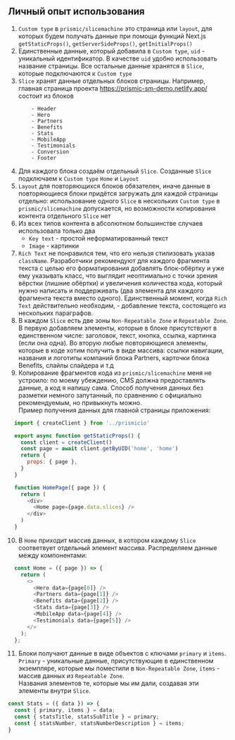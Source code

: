 ## Личный опыт использования

1. `Custom type` в `prismic/slicemachine` это страница или `layout`, для которых будем получать данные при помощи функций Next.js `getStaticProps()`, `getServerSideProps()`, `getInitialProps()`
2. Единственные данные, который добавила в `Custom type`, `uid` - уникальный идентификатор. В качестве `uid` удобно использовать название страницы. Все остальные данные хранятся в `Slice`, которые подключаются к `Custom type`
3. `Slice` хранят данные отдельных блоков страницы. Например, главная страница проекта https://prismic-sm-demo.netlify.app/ состоит из блоков
    ``` 
        - Header
        - Hero
        - Partners
        - Benefits
        - Stats
        - MobileApp
        - Testimonials
        - Conversion
        - Footer
    ```
4. Для каждого блока создаём отдельный `Slice`. Созданные `Slice` подключаем к `Custom type` `Home` и `Layout`
5. `Layout` для повторяющихся блоков обязателен, иначе данные в повторяющиеся блоки придётся загружать для каждой страницы отдельно: использование одного `Slice` в нескольких `Custom type` в  `prismic/slicemachine` допускается, но возможности копирования контента отдельного `Slice` нет
6. Из всех типов контента в абсолютном большинстве случаев использовала только два
    - `Key text` - простой неформатированный текст
    - `Image` - картинки
7. `Rich Text` не понравился тем, что его нельзя стилизовать указав `className`. Разработчики рекомендуют для каждого фрагмента текста с целью его форматирования добавлять блок-обёртку и уже ему указывать класс, что выглядит неоптимально с точки зрения вёрстки (лишние обёртки) и увеличения количества кода, который нужно написать и поддерживать (два элемента для каждого фрагмента текста вместо одного). Единственный момент, когда `Rich Text` действительно необходим, - добавление текста, состоящего из нескольких параграфов.
8. В каждом `Slice` есть две зоны `Non-Repeatable Zone` и `Repeatable Zone`. В первую добавляем элементы, которые в блоке присутствуют в единственном числе: заголовок, текст, кнопка, ссылка, картинка (если она одна). Во вторую любые повторяющиеся элементы, которые в коде хотим получить в виде массива: ссылки навигации, названия и логотипы компаний блока Partners, карточки блока Benefits, слайлы слайдера и т.д
9. Копирование фрагментов кода из `prismic/slicemachine` меня не устроило: по моему убеждению, CMS должна предоставлять данные, а код я напишу сама. Способ получения данных без разметки немного запутанный, по сравнению с официально рекомендуемым, но привыкнуть можно.  
Пример получения данных для главной страницы приложения:  
``` js
  import { createClient } from '../prismicio'

  export async function getStaticProps() {
    const client = createClient()
    const page = await client.getByUID('home', 'home')
    return {
      props: { page },
    }
  }

  function HomePage({ page }) {   
    return (
      <div>
        <Home page={page.data.slices} />
      </div>
    )
  }
```
10. В `Home` приходит массив данных, в котором каждому `Slice` соответвует отдельный элемент массива. Распределяем данные между компонентами:
```js
  const Home = ({ page }) => {
    return (
      <>
        <Hero data={page[0]} />
        <Partners data={page[1]} />
        <Benefits data={page[2]} />
        <Stats data={page[3]} />
        <MobileApp data={page[4]} />
        <Testimonials data={page[5]} />
      </>
    );
  };
```
11. Блоки получают данные в виде объектов с ключами `primary` и `items`. `Рrimary` - уникальные данные, присутствующие в единственном экземпляре, которые мы поместили в `Non-Repeatable Zone`, `items` - массив данных из `Repeatable Zone`.  
Названия элементов те, которые мы им дали, создавая эти элементы внутри `Slice`.
```js
const Stats = ({ data }) => {
  const { primary, items } = data;  
  const { statsTitle, statsSubTitle } = primary;
  const { statsNumber, statsNumberDescription } = items;
}
```
